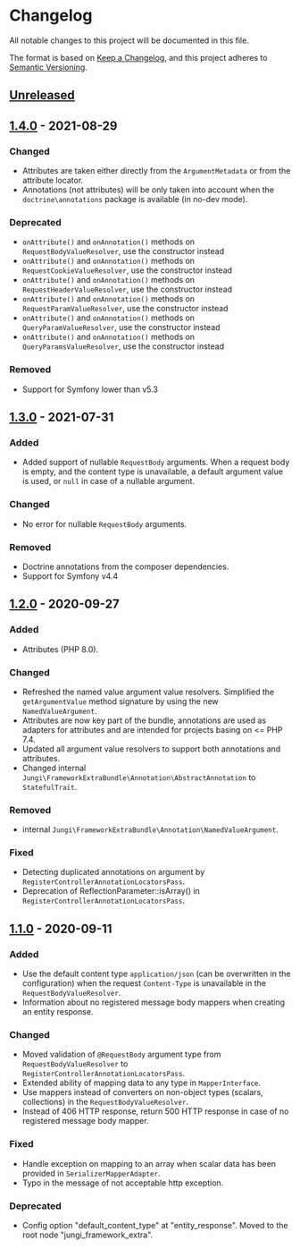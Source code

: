 # Changelog

All notable changes to this project will be documented in this file.

The format is based on [Keep a Changelog](https://keepachangelog.com/en/1.0.0/),
and this project adheres to [Semantic Versioning](https://semver.org/spec/v2.0.0.html).

## [Unreleased]

## [1.4.0] - 2021-08-29

### Changed
- Attributes are taken either directly from the `ArgumentMetadata` or from the attribute locator.
- Annotations (not attributes) will be only taken into account when the `doctrine\annotations` package is available (in no-dev mode).

### Deprecated
- `onAttribute()` and `onAnnotation()` methods on `RequestBodyValueResolver`, use the constructor instead
- `onAttribute()` and `onAnnotation()` methods on `RequestCookieValueResolver`, use the constructor instead
- `onAttribute()` and `onAnnotation()` methods on `RequestHeaderValueResolver`, use the constructor instead
- `onAttribute()` and `onAnnotation()` methods on `RequestParamValueResolver`, use the constructor instead
- `onAttribute()` and `onAnnotation()` methods on `QueryParamValueResolver`, use the constructor instead
- `onAttribute()` and `onAnnotation()` methods on `QueryParamsValueResolver`, use the constructor instead

### Removed
- Support for Symfony lower than v5.3

## [1.3.0] - 2021-07-31

### Added
- Added support of nullable `RequestBody` arguments. When a request body is empty, and the content type is unavailable, a default argument value is used, or `null` in case of a nullable argument.

### Changed
- No error for nullable `RequestBody` arguments.

### Removed
- Doctrine annotations from the composer dependencies.
- Support for Symfony v4.4

## [1.2.0] - 2020-09-27

### Added
- Attributes (PHP 8.0).

### Changed
- Refreshed the named value argument value resolvers. Simplified the `getArgumentValue` method signature by using the new `NamedValueArgument`.
- Attributes are now key part of the bundle, annotations are used as adapters for attributes and are intended for projects basing on <= PHP 7.4.
- Updated all argument value resolvers to support both annotations and attributes.
- Changed internal `Jungi\FrameworkExtraBundle\Annotation\AbstractAnnotation` to `StatefulTrait`.

### Removed
- internal `Jungi\FrameworkExtraBundle\Annotation\NamedValueArgument`.

### Fixed
- Detecting duplicated annotations on argument by `RegisterControllerAnnotationLocatorsPass`.
- Deprecation of ReflectionParameter::isArray() in `RegisterControllerAnnotationLocatorsPass`.

## [1.1.0] - 2020-09-11

### Added
- Use the default content type `application/json` (can be overwritten in the configuration) when the request `Content-Type` is unavailable in the `RequestBodyValueResolver`.
- Information about no registered message body mappers when creating an entity response.

### Changed
- Moved validation of `@RequestBody` argument type from `RequestBodyValueResolver` to `RegisterControllerAnnotationLocatorsPass`.
- Extended ability of mapping data to any type in `MapperInterface`.
- Use mappers instead of converters on non-object types (scalars, collections) in the `RequestBodyValueResolver`.
- Instead of 406 HTTP response, return 500 HTTP response in case of no registered message body mapper.

### Fixed
- Handle exception on mapping to an array when scalar data has been provided in `SerializerMapperAdapter`.
- Typo in the message of not acceptable http exception.

### Deprecated
- Config option "default_content_type" at "entity_response". Moved to the root node "jungi_framework_extra".

[unreleased]: https://github.com/piku235/JungiFrameworkExtraBundle/compare/v1.4.0...HEAD
[1.4.0]: https://github.com/piku235/JungiFrameworkExtraBundle/compare/v1.3.0...v1.4.0
[1.3.0]: https://github.com/piku235/JungiFrameworkExtraBundle/compare/v1.2.0...v1.3.0
[1.2.0]: https://github.com/piku235/JungiFrameworkExtraBundle/compare/v1.1.0...v1.2.0
[1.1.0]: https://github.com/piku235/JungiFrameworkExtraBundle/compare/v1.0.0...v1.1.0

